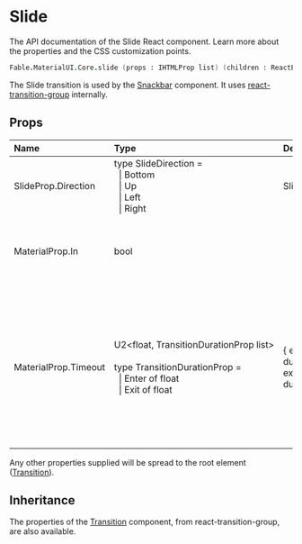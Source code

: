 # Slide

<p class="description">The API documentation of the Slide React component. Learn more about the properties and the CSS customization points.</p>

```fsharp
Fable.MaterialUI.Core.slide (props : IHTMLProp list) (children : ReactElement list) : ReactElement
```

The Slide transition is used by the [Snackbar](#/api/snackbars/) component.
It uses [react-transition-group](https://github.com/reactjs/react-transition-group) internally.

## Props

| Name | Type | Default | Description |
|:-----|:-----|:--------|:------------|
| <span class="prop-name">SlideProp.Direction</span> | <span class="prop-type">type&nbsp;SlideDirection&nbsp;=<br>&nbsp;&nbsp;&#124;&nbsp;Bottom<br>&nbsp;&nbsp;&#124;&nbsp;Up<br>&nbsp;&nbsp;&#124;&nbsp;Left<br>&nbsp;&nbsp;&#124;&nbsp;Right<br></span> | <span class="prop-default">SlideDirection.Down</span> | Direction the child node will enter from. |
| <span class="prop-name">MaterialProp.In</span> | <span class="prop-type">bool</span> |   | If `true`, show the component; triggers the enter or exit animation. |
| <span class="prop-name">MaterialProp.Timeout</span> | <span class="prop-type">U2&lt;float,&nbsp;TransitionDurationProp&nbsp;list&gt;<br><br>type&nbsp;TransitionDurationProp&nbsp;=<br>&nbsp;&nbsp;&#124;&nbsp;Enter&nbsp;of&nbsp;float<br>&nbsp;&nbsp;&#124;&nbsp;Exit&nbsp;of&nbsp;float<br></span> | <span class="prop-default">{  enter: duration.enteringScreen,  exit: duration.leavingScreen,}</span> | The duration for the transition, in milliseconds. You may specify a single timeout for all transitions, or individually with an object. |

Any other properties supplied will be spread to the root element ([Transition](https://reactcommunity.org/react-transition-group/#Transition)).

## Inheritance

The properties of the [Transition](https://reactcommunity.org/react-transition-group/#Transition) component, from react-transition-group, are also available.
<!-- You can take advantage of this behavior to [target nested components](/guides/api/#spread). -->

<!--## Demos-->

<!--- [Dialogs](/demos/dialogs/)-->
<!--- [Transitions](/utils/transitions/)-->

